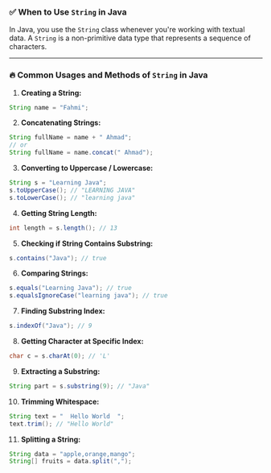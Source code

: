 ### ✅ When to Use `String` in Java

In Java, you use the `String` class whenever you're working with textual data. A `String` is a non-primitive data type that represents a sequence of characters.

---

### 🔥 Common Usages and Methods of `String` in Java

1. **Creating a String:**
```java
String name = "Fahmi";
```

2. **Concatenating Strings:**
```java
String fullName = name + " Ahmad"; 
// or
String fullName = name.concat(" Ahmad");
```

3. **Converting to Uppercase / Lowercase:**
```java
String s = "Learning Java";
s.toUpperCase(); // "LEARNING JAVA"
s.toLowerCase(); // "learning java"
```

4. **Getting String Length:**
```java
int length = s.length(); // 13
```

5. **Checking if String Contains Substring:**
```java
s.contains("Java"); // true
```

6. **Comparing Strings:**
```java
s.equals("Learning Java"); // true
s.equalsIgnoreCase("learning java"); // true
```

7. **Finding Substring Index:**
```java
s.indexOf("Java"); // 9
```

8. **Getting Character at Specific Index:**
```java
char c = s.charAt(0); // 'L'
```

9. **Extracting a Substring:**
```java
String part = s.substring(9); // "Java"
```

10. **Trimming Whitespace:**
```java
String text = "  Hello World  ";
text.trim(); // "Hello World"
```

11. **Splitting a String:**
```java
String data = "apple,orange,mango";
String[] fruits = data.split(",");
```
```